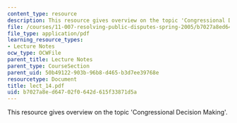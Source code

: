 ```yaml
---
content_type: resource
description: This resource gives overview on the topic 'Congressional Decision Making'.
file: /courses/11-007-resolving-public-disputes-spring-2005/b7027a8ed64702f0642d615f33871d5a_lect_14.pdf
file_type: application/pdf
learning_resource_types:
- Lecture Notes
ocw_type: OCWFile
parent_title: Lecture Notes
parent_type: CourseSection
parent_uid: 50b49122-903b-96b8-d465-b3d7ee39768e
resourcetype: Document
title: lect_14.pdf
uid: b7027a8e-d647-02f0-642d-615f33871d5a
---
```

This resource gives overview on the topic 'Congressional Decision Making'.

